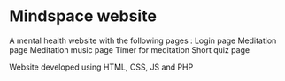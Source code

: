 # Mindspace website

A mental health website with the following pages :
  Login page
  Meditation page
  Meditation music page
  Timer for meditation
  Short quiz page

Website developed using HTML, CSS, JS and PHP
